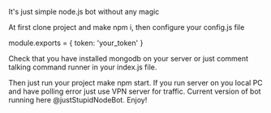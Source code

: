 It's just simple node.js bot without any magic

At first clone project and make npm i, then configure your config.js file

module.exports = {
    token: 'your_token'
}

Check that you have installed mongodb on your server or just comment talking command runner in your index.js file.

Then just run your project make npm start.
If you run server on you local PC and have polling error just use VPN server for traffic.
Current version of bot running here @justStupidNodeBot.
Enjoy!
